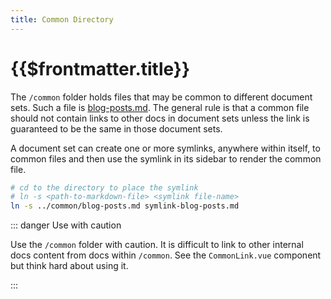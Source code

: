 ```yaml
---
title: Common Directory
---
```


# {{$frontmatter.title}}

The `/common` folder holds files that may be common to different document sets.
Such a file is [blog-posts.md](../common/blog-posts.md). The general rule is
that a common file should not contain links to other docs in document sets
unless the link is guaranteed to be the same in those document sets.

A document set can create one or more symlinks, anywhere within itself, to
common files and then use the symlink in its sidebar to render the common file.

```bash
# cd to the directory to place the symlink
# ln -s <path-to-markdown-file> <symlink file-name>
ln -s ../common/blog-posts.md symlink-blog-posts.md
```

::: danger Use with caution

Use the `/common` folder with caution. It is difficult to link to other internal
docs content from docs within `/common`. See the `CommonLink.vue` component but
think hard about using it.

:::
